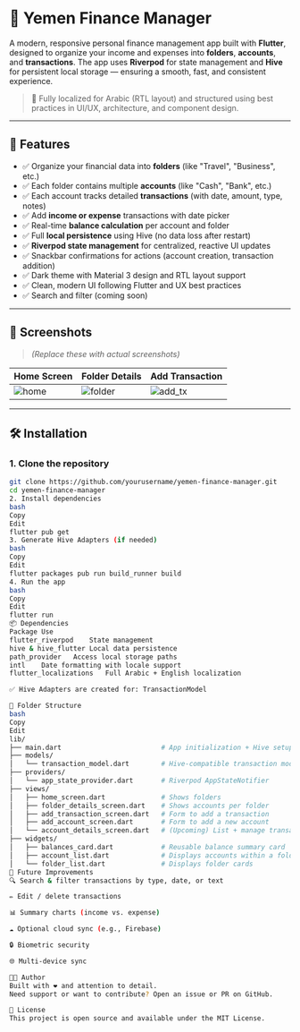 # 💸 Yemen Finance Manager

A modern, responsive personal finance management app built with **Flutter**, designed to organize your income and expenses into **folders**, **accounts**, and **transactions**. The app uses **Riverpod** for state management and **Hive** for persistent local storage — ensuring a smooth, fast, and consistent experience.

> 📱 Fully localized for Arabic (RTL layout) and structured using best practices in UI/UX, architecture, and component design.

---

## 🚀 Features

- ✅ Organize your financial data into **folders** (like "Travel", "Business", etc.)
- ✅ Each folder contains multiple **accounts** (like "Cash", "Bank", etc.)
- ✅ Each account tracks detailed **transactions** (with date, amount, type, notes)
- ✅ Add **income or expense** transactions with date picker
- ✅ Real-time **balance calculation** per account and folder
- ✅ Full **local persistence** using Hive (no data loss after restart)
- ✅ **Riverpod state management** for centralized, reactive UI updates
- ✅ Snackbar confirmations for actions (account creation, transaction addition)
- ✅ Dark theme with Material 3 design and RTL layout support
- ✅ Clean, modern UI following Flutter and UX best practices
- ✅ Search and filter (coming soon)

---

## 📸 Screenshots

> *(Replace these with actual screenshots)*

| Home Screen | Folder Details | Add Transaction |
|-------------|----------------|------------------|
| ![home](screenshots/home.png) | ![folder](screenshots/folder_details.png) | ![add_tx](screenshots/add_transaction.png) |

---

## 🛠️ Installation

### 1. Clone the repository

```bash
git clone https://github.com/yourusername/yemen-finance-manager.git
cd yemen-finance-manager
2. Install dependencies
bash
Copy
Edit
flutter pub get
3. Generate Hive Adapters (if needed)
bash
Copy
Edit
flutter packages pub run build_runner build
4. Run the app
bash
Copy
Edit
flutter run
📦 Dependencies
Package	Use
flutter_riverpod	State management
hive & hive_flutter	Local data persistence
path_provider	Access local storage paths
intl	Date formatting with locale support
flutter_localizations	Full Arabic + English localization

✅ Hive Adapters are created for: TransactionModel

📁 Folder Structure
bash
Copy
Edit
lib/
├── main.dart                         # App initialization + Hive setup
├── models/
│   └── transaction_model.dart        # Hive-compatible transaction model
├── providers/
│   └── app_state_provider.dart       # Riverpod AppStateNotifier
├── views/
│   ├── home_screen.dart              # Shows folders
│   ├── folder_details_screen.dart    # Shows accounts per folder
│   ├── add_transaction_screen.dart   # Form to add a transaction
│   ├── add_account_screen.dart       # Form to add a new account
│   └── account_details_screen.dart   # (Upcoming) List + manage transactions per account
├── widgets/
│   ├── balances_card.dart            # Reusable balance summary card
│   ├── account_list.dart             # Displays accounts within a folder
│   └── folder_list.dart              # Displays folder cards
🔮 Future Improvements
🔍 Search & filter transactions by type, date, or text

✏️ Edit / delete transactions

📊 Summary charts (income vs. expense)

☁️ Optional cloud sync (e.g., Firebase)

🔒 Biometric security

🌐 Multi-device sync

👨‍💻 Author
Built with ❤️ and attention to detail.
Need support or want to contribute? Open an issue or PR on GitHub.

📃 License
This project is open source and available under the MIT License.
